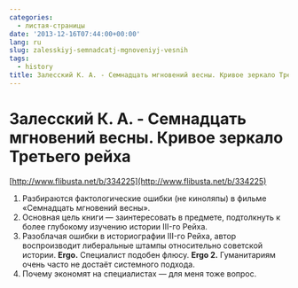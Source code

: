 ```yaml
---
categories:
  - листая-страницы
date: '2013-12-16T07:44:00+00:00'
lang: ru
slug: zalesskiyj-semnadcatj-mgnoveniyj-vesnih
tags:
  - history
title: Залесский К. А. - Семнадцать мгновений весны. Кривое зеркало Третьего рейха
---
```


# Залесский К. А. - Семнадцать мгновений весны. Кривое зеркало Третьего рейха

[http://www.flibusta.net/b/334225](http://www.flibusta.net/b/334225)  

<!--more-->

1.  Разбираются фактологические ошибки (не киноляпы) в фильме «Семнадцать мгновений весны».
2.  Основная цель книги — заинтересовать в предмете, подтолкнуть к более глубокому изучению истории III-го Рейха.
3.  Разоблачая ошибки в историографии III-го Рейха, автор воспроизводит либеральные штампы относительно советской истории. **Ergo.** Специалист подобен флюсу. **Ergo 2.** Гуманитариям очень часто не достаёт системного подхода.
4.  Почему экономят на специалистах — для меня тоже вопрос.
